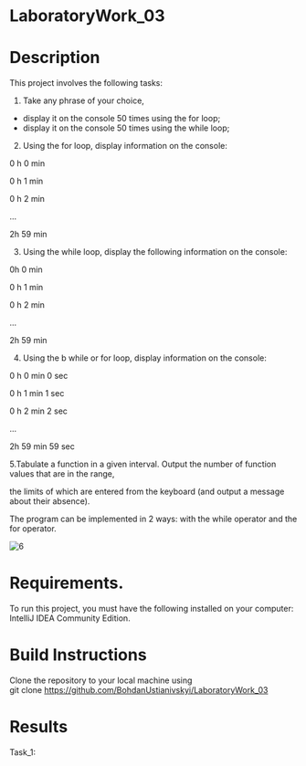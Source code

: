# LaboratoryWork_03
# Description
This project involves the following tasks:
1. Take any phrase of your choice,
- display it on the console 50 times using the for loop;
- display it on the console 50 times using the while loop;

2. Using the for loop, display information on the console:

0 h 0 min

0 h 1 min

0 h 2 min

...

2h 59 min

3. Using the while loop, display the following information on the console:

0h 0 min

0 h 1 min

0 h 2 min

...

2h 59 min

4. Using the b while or for loop, display information on the console:
 
0 h 0 min 0 sec

0 h 1 min 1 sec

0 h 2 min 2 sec

...

2h 59 min 59 sec

5.Tabulate a function in a given interval. Output the number of function values that are in the range,

the limits of which are entered from the keyboard (and output a message about their absence).

The program can be implemented in 2 ways: with the while operator and the for operator.

![6](https://github.com/BohdanUstianivskyi/LaboratoryWork_03/assets/132481363/bc01be20-af35-4f15-baf2-22ef2d3ef88e)
# Requirements.
To run this project, you must have the following installed on your computer: IntelliJ IDEA Community Edition.

# Build Instructions
Clone the repository to your local machine using <br>
git clone https://github.com/BohdanUstianivskyi/LaboratoryWork_03

# Results

Task_1: <br>


